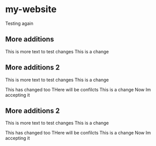 # my-website
Testing again
## More additions
This is more text to test changes
This is a change

## More additions 2
This is more text to test changes
This is a change

This has changed too 
THere will be confilcts
This is a change
Now Im accepting it
## More additions 2
This is more text to test changes
This is a change

This has changed too 
THere will be confilcts
This is a change
Now Im accepting it
